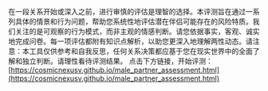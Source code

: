 在一段关系开始或深入之前，进行审慎的评估是理智的选择。本评测旨在通过一系列具体的情景和行为问题，帮助您系统性地评估潜在伴侣可能存在的风险特质。我们关注的是可观察的行为模式，而非主观的情感判断。请您依据事实，客观、诚实地完成问卷。每一项评估都附有知识点解析，以助您更深入地理解两性动态。请注意：本工具仅供参考和自我反思，任何关系决策都应基于您在现实世界中的全面了解和独立判断。请理性看待评测结果。
点击下方链接，开始评测：
[https://cosmicnexusv.github.io/male_partner_assessment.html](https://cosmicnexusv.github.io/male_partner_assessment.html)
